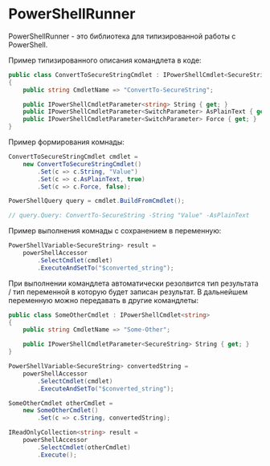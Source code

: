 # PowerShellRunner

PowerShellRunner - это библиотека для типизированной работы с PowerShell.

Пример типизированного описания командлета в коде:

```csharp
public class ConvertToSecureStringCmdlet : IPowerShellCmdlet<SecureString>
{
    public string CmdletName => "ConvertTo-SecureString";

    public IPowerShellCmdletParameter<string> String { get; }
    public IPowerShellCmdletParameter<SwitchParameter> AsPlainText { get; }
    public IPowerShellCmdletParameter<SwitchParameter> Force { get; }
}
```

Пример формирования комнады:

```csharp
ConvertToSecureStringCmdlet cmdlet =
    new ConvertToSecureStringCmdlet()
        .Set(c => c.String, "Value")
        .Set(c => c.AsPlainText, true)
        .Set(c => c.Force, false);

PowerShellQuery query = cmdlet.BuildFromCmdlet();

// query.Query: ConvertTo-SecureString -String "Value" -AsPlainText
```

Пример выполнения комнады с сохранением в переменную:

```csharp
PowerShellVariable<SecureString> result =
    powerShellAccessor
        .SelectCmdlet(cmdlet)
        .ExecuteAndSetTo("$converted_string");
```

При выполнении командлета автоматически резолвится тип результата / тип переменной в которую будет записан результат. В дальнейшем переменную можно передавать в другие командлеты:

```csharp
public class SomeOtherCmdlet : IPowerShellCmdlet<string>
{
    public string CmdletName => "Some-Other";

    public IPowerShellCmdletParameter<SecureString> String { get; }
}

PowerShellVariable<SecureString> convertedString =
    powerShellAccessor
        .SelectCmdlet(cmdlet)
        .ExecuteAndSetTo("$converted_string");

SomeOtherCmdlet otherCmdlet =
    new SomeOtherCmdlet()
        .Set(c => c.String, convertedString);

IReadOnlyCollection<string> result =
    powerShellAccessor
        .SelectCmdlet(otherCmdlet)
        .Execute();
```

